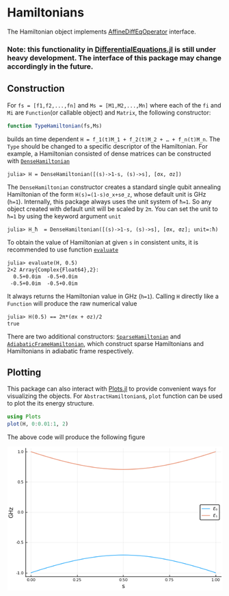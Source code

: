 # Hamiltonians
The Hamiltonian object implements [AffineDiffEqOperator](http://docs.juliadiffeq.org/latest/features/diffeq_operator.html#AffineDiffEqOperator-1) interface.

### Note: this functionality in [DifferentialEquations.jl](http://docs.juliadiffeq.org/latest/) is still under heavy development. The interface of this package may change accordingly in the future.

## Construction
For `fs = [f1,f2,...,fn]` and `Ms = [M1,M2,...,Mn]` where each of the `fi` and
`Mi` are `Function`(or callable object) and `Matrix`, the following constructor:

```julia
function TypeHamiltonian(fs,Ms)
```
builds an time dependent ``H = f_1(t)M_1 + f_2(t)M_2 + … + f_n(t)M_n``. The `Type` should be changed to a specific descriptor of the Hamiltonian. For example, a Hamiltonian consisted of dense matrices can be constructed with [`DenseHamiltonian`](@ref)
```julia-repl
julia> H = DenseHamiltonian([(s)->1-s, (s)->s], [σx, σz])
```
The `DenseHamiltonian` constructor creates a standard single qubit annealing Hamiltonian of the form ``H(s)=(1-s)σ_x+sσ_z``, whose default unit is GHz (``h=1``). Internally, this package always uses the unit system of ``ħ=1``. So any object created with default unit will be scaled by ``2π``. You can set the unit to ``ħ=1`` by using the keyword argument `unit`
```julia-repl
julia> H_ħ  = DenseHamiltonian([(s)->1-s, (s)->s], [σx, σz]; unit=:ħ)
```
To obtain the value of Hamiltonian at given `s` in consistent units, it is recommended to use function [`evaluate`](@ref)
```julia-repl
julia> evaluate(H, 0.5)
2×2 Array{Complex{Float64},2}:
  0.5+0.0im  -0.5+0.0im
 -0.5+0.0im  -0.5+0.0im
```
It always returns the Hamiltonian value in GHz (``h=1``).
Calling `H` directly like a `Function` will produce the raw numerical value
```julia-repl
julia> H(0.5) == 2π*(σx + σz)/2
true
```
There are two additional constructors: [`SparseHamiltonian`](@ref) and [`AdiabaticFrameHamiltonian`](@ref), which construct sparse Hamiltonians and Hamiltonians in adiabatic frame respectively.

## Plotting
This package can also interact with [Plots.jl](https://github.com/JuliaPlots/Plots.jl) to provide convenient ways for visualizing the objects. For `AbstractHamiltonian`s, `plot` function can be used to plot the its energy structure.
```julia
using Plots
plot(H, 0:0.01:1, 2)
```
The above code will produce the following figure

![plot_hamiltonian_example](../assets/plot_hamiltonian_example.png)
